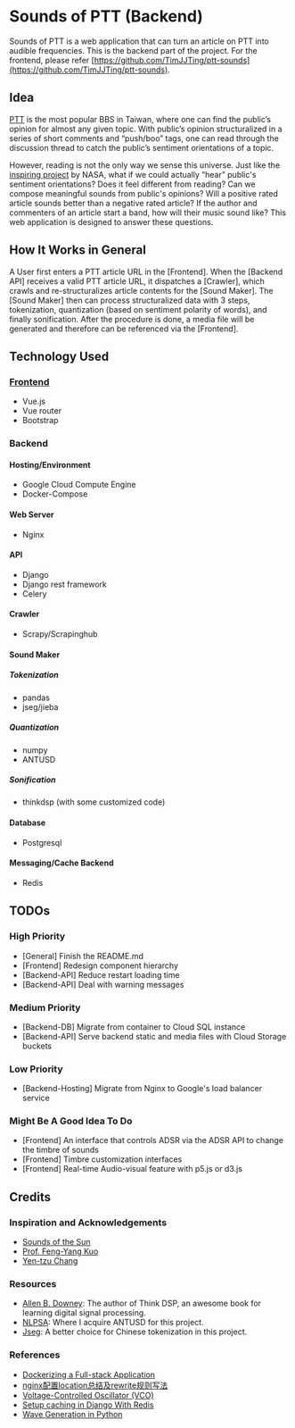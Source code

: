 # Sounds of PTT (Backend)

Sounds of PTT is a web application that can turn an article on PTT into audible frequencies. This is the backend part of the project. For the frontend, please refer [https://github.com/TimJJTing/ptt-sounds](https://github.com/TimJJTing/ptt-sounds).

## Idea

[PTT](https://www.ptt.cc/bbs/index.html) is the most popular BBS in Taiwan, where one can find the public’s opinion for almost any given topic. With public’s opinion structuralized in a series of short comments and “push/boo” tags, one can read through the discussion thread to catch the public’s sentiment orientations of a topic.

However, reading is not the only way we sense this universe. Just like the [inspiring project](https://www.nasa.gov/feature/goddard/2018/sounds-of-the-sun) by NASA, what if we could actually “hear” public's sentiment orientations? Does it feel different from reading? Can we compose meaningful sounds from public's opinions? Will a positive rated article sounds better than a negative rated article? If the author and commenters of an article start a band, how will their music sound like? This web application is designed to answer these questions.

## How It Works in General
A User first enters a PTT article URL in the \[Frontend\]. When the \[Backend API\] receives a valid PTT article URL, it dispatches a \[Crawler\], which crawls and re-structuralizes article contents for the \[Sound Maker\]. The \[Sound Maker\] then can process structuralized data with 3 steps, tokenization, quantization (based on sentiment polarity of words), and finally sonification. After the procedure is done, a media file will be generated and therefore can be referenced via the \[Frontend\].

## Technology Used
### [Frontend](https://github.com/TimJJTing/ptt-sounds)
- Vue.js
- Vue router
- Bootstrap

### Backend
#### Hosting/Environment
- Google Cloud Compute Engine
- Docker-Compose

#### Web Server
- Nginx

#### API
- Django
- Django rest framework
- Celery

#### Crawler
- Scrapy/Scrapinghub

#### Sound Maker
##### Tokenization
- pandas
- jseg/jieba
##### Quantization
- numpy
- ANTUSD
##### Sonification
- thinkdsp (with some customized code)

#### Database
- Postgresql

#### Messaging/Cache Backend
- Redis

## TODOs
### High Priority
- \[General\] Finish the README.md
- \[Frontend\] Redesign component hierarchy
- \[Backend-API\] Reduce restart loading time
- \[Backend-API\] Deal with warning messages
### Medium Priority
- \[Backend-DB\] Migrate from container to Cloud SQL instance
- \[Backend-API\] Serve backend static and media files with Cloud Storage buckets
### Low Priority
- \[Backend-Hosting\] Migrate from Nginx to Google's load balancer service
### Might Be A Good Idea To Do
- \[Frontend\] An interface that controls ADSR via the ADSR API to change the timbre of sounds
- \[Frontend\] Timbre customization interfaces
- \[Frontend\] Real-time Audio-visual feature with p5.js or d3.js
## Credits
### Inspiration and Acknowledgements
- [Sounds of the Sun](https://www.nasa.gov/feature/goddard/2018/sounds-of-the-sun)
- [Prof. Feng-Yang Kuo](https://www.mis.nsysu.edu.tw/~bkuo/)
- [Yen-tzu Chang](http://www.changyentzu.com/)
### Resources
- [Allen B. Downey](https://github.com/AllenDowney/ThinkDSP): The author of Think DSP, an awesome book for learning digital signal processing.
- [NLPSA](http://academiasinicanlplab.github.io/): Where I acquire ANTUSD for this project.
- [Jseg](https://github.com/amigcamel/Jseg): A better choice for Chinese tokenization in this project.
### References
- [Dockerizing a Full-stack Application](https://medium.com/@matthew.rosendin/dockerizing-a-full-stack-application-89a7d69e11e9)
- [nginx配置location总结及rewrite规则写法](http://seanlook.com/2015/05/17/nginx-location-rewrite/)
- [Voltage-Controlled Oscillator (VCO)](http://synthesizeracademy.com/voltage-controlled-oscillator-vco/)
- [Setup caching in Django With Redis](https://boostlog.io/@nixus89896/setup-caching-in-django-with-redis-5abb7d060814730093a2eebe)
- [Wave Generation in Python](http://blog.acipo.com/wave-generation-in-python/)
